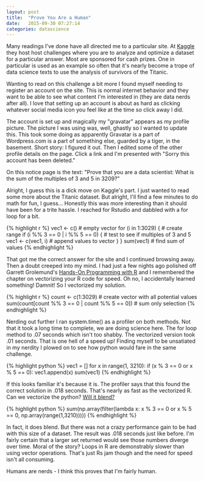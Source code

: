 ```yaml
---
layout: post
title:  "Prove You Are a Human"
date:   2015-09-30 07:27:14
categories: datascience
---
```

Many readings I've done have all directed me to a particular site. At [Kaggle][kaggle] they host host challenges where you are to analyze and optimize a dataset for a particular answer. Most are sponsored for cash prizes. One in particular is used as an example so often that it's nearly become a trope of data science texts to use the analysis of survivors of the Titanic.

Wanting to read on this challenge a bit more I found myself needing to register an account on the site. This is normal internet behavior and they want to be able to see what content I'm interested in (they are data nerds after all). I love that setting up an account is about as hard as clicking whatever social media icon you feel like at the time so click away I did.

The account is set up and magically my "gravatar" appears as my profile picture. The picture I was using was, well, ghastly so I wanted to update this. This took some doing as apparently Gravatar is a part of Wordpress.com is a part of something else, guarded by a tiger, in the basement. Short story: I figured it out. Then I edited some of the other profile details on the page. Click a link and I'm presented with "Sorry this account has been deleted."

On this notice page is the text: "Prove that you are a data scientist: What is the sum of the multiples of 3 and 5 in 3209?"

Alright, I guess this is a dick move on Kaggle's part. I just wanted to read some more about the Titanic dataset. But alright, I'll find a few minutes to do math for fun, I guess... Honestly this was more interesting than it should have been for a trite hassle. I reached for Rstudio and dabbled with a for loop for a bit.

{% highlight r %}
vec1 <- c() # empty vector
for (i in 1:3029) { # create range
  if (i %% 3 == 0 | i %% 5 == 0) { # test to see if multiples of 3 and 5
    vec1 <- c(vec1, i) # append values to vector
  }
}
sum(vec1) # find sum of values
{% endhighlight %}

That got me the correct answer for the site and I continued browsing away. Then a doubt creeped into my mind. I had just a few nights ago polished off Garrett Grolemund's [Hands-On Programming with R][hap] and I remembered the chapter on vectorizing your R code for speed. Oh no, I accidentally learned something! Damnit! So I vectorized my solution.

{% highlight r %}
count <- c(1:3029) # create vector with all potential values
sum(count[count %% 3 == 0 | count %% 5 == 0]) # sum only selection
{% endhighlight %}

Nerding out further I ran system.time() as a profiler on both methods. Not that it took a long time to complete, we are doing science here. The for loop method to .07 seconds which isn't too shabby. The vectorized version took .01 seconds. That is one hell of a speed up! Finding myself to be unsatiated in my nerdity I plowed on to see how python would fare in the same challenge.

{% highlight python %}
vec1 = []
for x in range(1, 3210):
	if (x % 3 == 0 or x % 5 == 0):
		vec1.append(x)
sum(vec1)
{% endhighlight %}

If this looks familiar it's because it is. The profiler says that this found the correct solution in .018 seconds. That's nearly as fast as the vectorized R. Can we vectorize the python? [Will it blend?][wib]

{% highlight python %}
sum(np.array(filter(lambda x: x % 3 == 0 or x % 5 == 0, np.array(range(1,3210)))))
{% endhighlight %}

In fact, it does blend. But there was not a crazy performance gain to be had with this size of a dataset. The result was .018 seconds just like before. I'm fairly certain that a larger set returned would see those numbers diverge over time. Moral of the story? Loops in R are demonstrably slower than using vector operations. That's just Rs jam though and the need for speed isn't all consuming.

Humans are nerds - I think this proves that I'm fairly human.

[kaggle]: https://www.kaggle.com
[hap]: http://shop.oreilly.com/product/0636920028574.do
[wib]: http://www.willitblend.com/